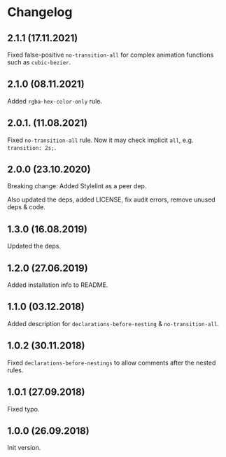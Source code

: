 # Changelog

## 2.1.1 (17.11.2021)

Fixed false-positive `no-transition-all` for complex animation functions such as `cubic-bezier`.


## 2.1.0 (08.11.2021)

Added `rgba-hex-color-only` rule.


## 2.0.1. (11.08.2021)

Fixed `no-transition-all` rule. Now it may check implicit `all`, e.g. `transition: 2s;`.


## 2.0.0 (23.10.2020)

Breaking change: Added Stylelint as a peer dep.

Also updated the deps, added LICENSE, fix audit errors, remove unused deps & code.


## 1.3.0 (16.08.2019)

Updated the deps.


## 1.2.0 (27.06.2019)

Added installation info to README.


## 1.1.0 (03.12.2018)

Added description for `declarations-before-nesting` & `no-transition-all`.


## 1.0.2 (30.11.2018)

Fixed `declarations-before-nestings` to allow comments after the nested rules.


## 1.0.1 (27.09.2018)

Fixed typo.


## 1.0.0 (26.09.2018)

Init version.
